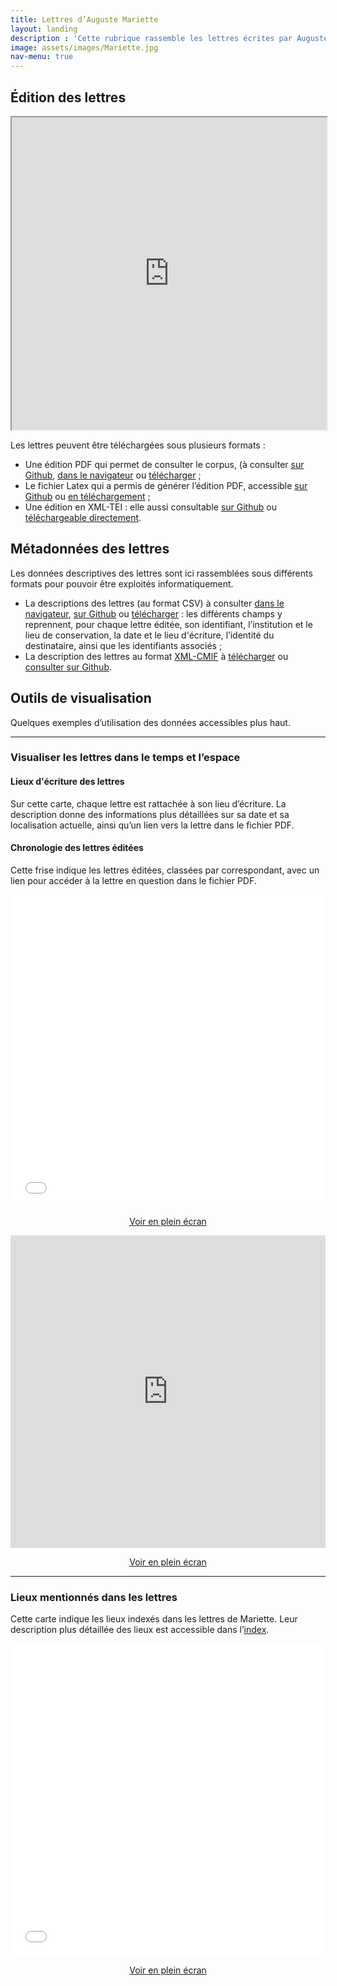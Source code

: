 ```yaml
---
title: Lettres d’Auguste Mariette
layout: landing
description : 'Cette rubrique rassemble les lettres écrites par Auguste Mariette, consultables et téléchargeables aux formats PDF et XML. Elle donne également accès aux métadonnées de ces documents et à des outils de visualisation autour de ce corpus.'
image: assets/images/Mariette.jpg
nav-menu: true
---
```

<!-- Main -->
<div id="main" class="alt">

<!-- One -->
<section id="one">
	<div class="inner">

<!-- Content -->
<h2>Édition des lettres</h2>

<iframe src="https://ThLebee.github.io/CoEg/doc/CoEg_Mariette.pdf" width="100%" height="500px"></iframe>

<p>Les lettres peuvent être téléchargées sous plusieurs formats&nbsp;:
<ul>
	<li>Une édition PDF qui permet de consulter le corpus, (à consulter <a href="https://github.com/ThLebee/CoEg/blob/gh-pages/doc/CoEg_Mariette.pdf">sur Github</a>, <a href="https://raw.githubusercontent.com/ThLebee/CoEg/gh-pages/doc/CoEg_Mariette.pdf">dans le navigateur</a> ou <a href="{{site.baseurl}}/doc/CoEg_Mariette.pdf" download>télécharger</a>&nbsp;;</li>
	<li>Le fichier Latex qui a permis de générer l’édition PDF, accessible <a href="https://github.com/ThLebee/CoEg/blob/gh-pages/doc/CoEg_Mariette.tex">sur Github</a> ou <a href="{{site.baseurl}}/doc/CoEg_Mariette.tex" download>en téléchargement</a>&nbsp;;</li>
	<li>Une édition en XML-TEI&nbsp;: elle aussi consultable <a href="https://github.com/ThLebee/CoEg/blob/gh-pages/doc/CoEg_Mariette.xml">sur Github</a> ou <a href="{{site.baseurl}}/doc/CoEg_Mariette.xml" download>téléchargeable directement</a>.</li></ul></p>

<section>
	<h2>Métadonnées des lettres</h2>
	<p>Les données descriptives des lettres sont ici rassemblées sous différents formats pour pouvoir être exploités informatiquement.
	<ul>
		<li>La descriptions des lettres  (au format CSV) à consulter <a href="https://raw.githubusercontent.com/ThLebee/CoEg/gh-pages/doc/CoEg_Mariette_letters.tsv">dans le navigateur</a>, <a href="https://github.com/ThLebee/CoEg/blob/gh-pages/doc/CoEg_Mariette_letters.tsv">sur Github</a> ou <a href="{{site.baseurl}}/doc/CoEg_Mariette_letters.tsv" download>télécharger</a>&nbsp;: les différents champs y reprennent, pour chaque lettre éditée, son identifiant, l’institution et le lieu de conservation, la date et le lieu d'écriture, l’identité du destinataire, ainsi que les identifiants associés&nbsp;;</li>
		<li>La description des lettres au format <a href="https://correspsearch.net/index.xql?id=participate_cmi-format">XML-CMIF</a> à <a href="{{site.baseurl}}/doc/CoEg_Mariette_CMIF.xml" download>télécharger</a> ou <a href="https://github.com/ThLebee/CoEg/blob/gh-pages/doc/CoEg_Mariette_CMIF.xml">consulter sur Github</a>.</li></ul></p>

</section>
<section>
	<h2>Outils de visualisation</h2>
	<p>Quelques exemples d’utilisation des données accessibles plus haut.</p>
	<div>
		<hr>
		<h3>Visualiser les lettres dans le temps et l’espace</h3>
		<div class="row">
			<div class="6u 12u$(small)">
				<h4>Lieux d'écriture des lettres</h4>
					<p>Sur cette carte, chaque lettre est rattachée à son lieu d’écriture. La description donne des informations plus détaillées sur sa date et sa localisation actuelle, ainsi qu’un lien vers la lettre dans le fichier PDF.</p>
			</div>
			<div class="6u$ 12u$(small)">
				<h4>Chronologie des lettres éditées</h4>
				<p>Cette frise indique les lettres éditées, classées par correspondant, avec un lien pour accéder à la lettre en question dans le fichier PDF.</p></div>
		</div>
		<div class="row">
			<div class="6u 12u$(small)">
				<iframe width="100%" height="500px" frameborder="0" allowfullscreen src="//umap.openstreetmap.fr/fr/map/correspondances-egyptologiques-lieux-decriture_461359?scaleControl=false&miniMap=false&scrollWheelZoom=true&zoomControl=null&allowEdit=false&moreControl=true&searchControl=null&tilelayersControl=null&embedControl=null&datalayersControl=true&onLoadPanel=undefined&captionBar=false#5/37.996/25.884"></iframe>
				<center><p><a href="//umap.openstreetmap.fr/fr/map/correspondances-egyptologiques-lieux-decriture_461359" class="button small">Voir en plein écran</a></p></center>
			</div>
			<div class="6u$ 12u$(small)">
				<iframe width="100%" height="500px" src='https://cdn.knightlab.com/libs/timeline3/latest/embed/index.html?source=1dSLs2GhF5R_Ly6vMcmb1ixwKNxUXUVIr1il8k6omaM8&font=Default&lang=fr&initial_zoom=1&height=500' webkitallowfullscreen mozallowfullscreen allowfullscreen frameborder='0'></iframe>
				<center><p><a href="https://cdn.knightlab.com/libs/timeline3/latest/embed/index.html?source=1dSLs2GhF5R_Ly6vMcmb1ixwKNxUXUVIr1il8k6omaM8&font=Default&lang=fr&initial_zoom=2&height=650" class="button small">Voir en plein écran</a></p></center>
			</div>
		</div>
	</div>
		<hr>
	<h3>Lieux mentionnés dans les lettres</h3>
<p>Cette carte indique les lieux indexés dans les lettres de Mariette. Leur description plus détaillée des lieux est accessible dans l’<a href="{{site.baseurl}}/webpages/data">index</a>.</p>
			<iframe width="100%" height="500px" frameborder="0" allowfullscreen src="//umap.openstreetmap.fr/fr/map/correspondances-egyptologiques-lieux_461360?scaleControl=false&miniMap=false&scrollWheelZoom=true&zoomControl=true&allowEdit=false&moreControl=true&searchControl=null&tilelayersControl=null&embedControl=null&datalayersControl=true&onLoadPanel=undefined&captionBar=false#5/37.996/25.884"></iframe>
			<center><p><a href="//umap.openstreetmap.fr/fr/map/correspondances-egyptologiques-lieux_461360" class="button small">Voir en plein écran</a></p></center>
</section>
